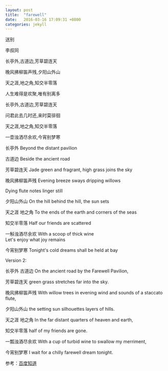 ```yaml
---
layout: post
title:  "farewell"
date:   2016-03-16 17:09:31 +0800
categories: jekyll
---
```


送别

李叔同

长亭外,古道边,芳草碧连天

晚风拂柳笛声残,夕阳山外山

天之涯,地之角,知交半零落

人生难得是欢聚,唯有别离多

长亭外,古道边,芳草碧连天

问君此去几时还,来时莫徘徊

天之涯,地之角,知交半零落

一壶浊洒尽余欢,今宵别梦寒



长亭外 Beyond the distant pavilion 

古道边 Beside the ancient road 

芳草碧连天 Jade green and fragrant, high grass joins the sky 

晚风拂柳笛声残 Evening breeze sways dripping willows 

Dying flute notes linger still 

夕阳山外山 On the hill behind the hill, the sun sets 

天之涯 地之角 To the ends of the earth and corners of the seas 

知交半零落 Half our friends are scattered 

一斛浊酒尽余欢 With a scoop of thick wine  
Let's enjoy what joy remains 

今宵别梦寒 Tonight's cold dreams shall be held at bay 


Version 2: 

长亭外 古道边 On the ancient road by the Farewell Pavilion, 

芳草碧连天 green grass stretches far into the sky. 

晚风拂柳笛声残 With willow trees in evening wind and sounds of a staccato flute, 

夕阳山外山 the setting sun silhouettes layers of hills. 


天之涯 地之角 In the far distant quarters of heaven and earth, 

知交半零落 half of my friends are gone. 

一瓢浊酒尽余欢 With a cup of turbid wine to swallow my merriment, 

今宵别梦寒 I wait for a chilly farewell dream tonight.


参考：[百度知道](http://zhidao.baidu.com/link?url=rrkWrjXJAQOWjNWJE4-O_m92g1tTYXZKdjMzV_Uj8ZAxOV4uNr9Vodv3la6nAw3NldSbMCfDdMl0-HDNoJl1x_)
